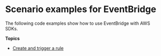 # Scenario examples for EventBridge<a name="service_code_examples_scenario"></a>

The following code examples show how to use EventBridge with AWS SDKs\.

**Topics**
+ [Create and trigger a rule](example_eventbridge_Scenario_createAndTriggerARule_section.md)